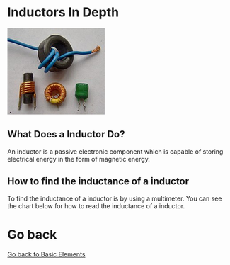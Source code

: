 # Inductors In Depth

![Inductors](../../assets/inductors.jpg)

## What Does a Inductor Do?
An inductor is a passive electronic component which is capable of storing electrical energy in the form of magnetic energy.

## How to find the inductance of a inductor
To find the inductance of a inductor is by using a multimeter. You can see the chart below for how to read the inductance of a inductor.

# Go back
[Go back to Basic Elements](/Circuit%20elements/Basic-Elements.md)
